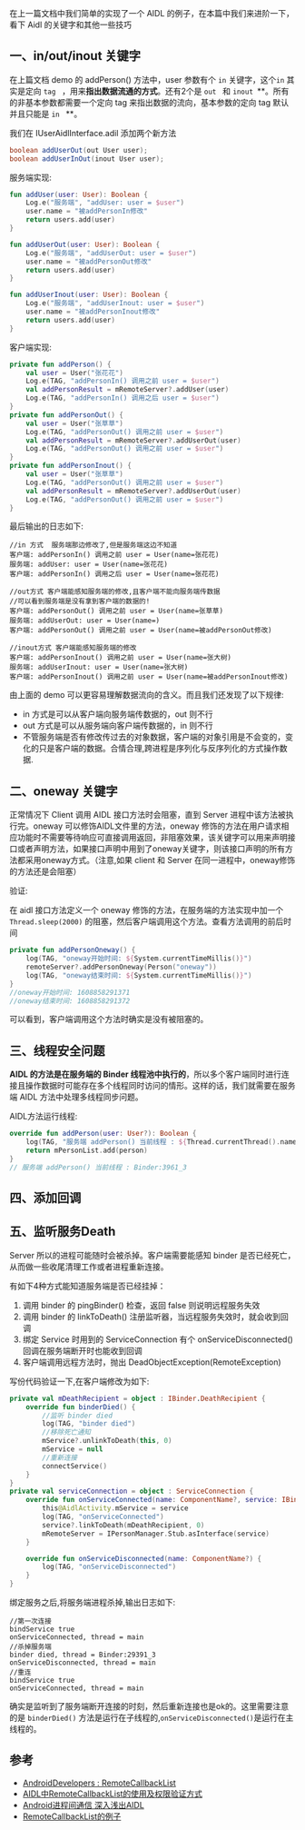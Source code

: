 在上一篇文档中我们简单的实现了一个 AIDL 的例子，在本篇中我们来进阶一下，看下 Aidl 的关键字和其他一些技巧

## 一、in/out/inout 关键字

在上篇文档 demo 的 addPerson() 方法中，user 参数有个 `in` 关键字，这个`in` 其实是定向 `tag ` ，用来**指出数据流通的方式**。还有2个是  `out ` 和  `inout `**。所有的非基本参数都需要一个定向 tag 来指出数据的流向，基本参数的定向 tag 默认并且只能是  `in ` **。

我们在 IUserAidlInterface.adil 添加两个新方法

```java
boolean addUserOut(out User user);
boolean addUserInOut(inout User user);
```

服务端实现:

```kotlin
fun addUser(user: User): Boolean {
    Log.e("服务端", "addUser: user = $user")
    user.name = "被addPersonIn修改"
    return users.add(user)
}

fun addUserOut(user: User): Boolean {
    Log.e("服务端", "addUserOut: user = $user")
    user.name = "被addPersonOut修改"
    return users.add(user)
}

fun addUserInout(user: User): Boolean {
    Log.e("服务端", "addUserInout: user = $user")
    user.name = "被addPersonInout修改"
    return users.add(user)
}
```

客户端实现:

```kotlin
private fun addPerson() {            
    val user = User("张花花")
    Log.e(TAG, "addPersonIn() 调用之前 user = $user")
    val addPersonResult = mRemoteServer?.addUser(user)
    Log.e(TAG, "addPersonIn() 调用之后 user = $user")
}
private fun addPersonOut() {
    val user = User("张草草")
    Log.e(TAG, "addPersonOut() 调用之前 user = $user")
    val addPersonResult = mRemoteServer?.addUserOut(user)
    Log.e(TAG, "addPersonOut() 调用之前 user = $user")
}
private fun addPersonInout() {
    val user = User("张草草")
    Log.e(TAG, "addPersonOut() 调用之前 user = $user")
    val addPersonResult = mRemoteServer?.addUserOut(user)
    Log.e(TAG, "addPersonOut() 调用之前 user = $user")
}
```

最后输出的日志如下:

```shell
//in 方式  服务端那边修改了,但是服务端这边不知道
客户端: addPersonIn() 调用之前 user = User(name=张花花)
服务端: addUser: user = User(name=张花花)
客户端: addPersonIn() 调用之后 user = User(name=张花花)

//out方式 客户端能感知服务端的修改,且客户端不能向服务端传数据
//可以看到服务端是没有拿到客户端的数据的!
客户端: addPersonOut() 调用之前 user = User(name=张草草)
服务端: addUserOut: user = User(name=)
客户端: addPersonOut() 调用之前 user = User(name=被addPersonOut修改)

//inout方式 客户端能感知服务端的修改
客户端: addPersonInout() 调用之前 user = User(name=张大树)
服务端: addUserInout: user = User(name=张大树)
客户端: addPersonInout() 调用之前 user = User(name=被addPersonInout修改)
```

由上面的 demo 可以更容易理解数据流向的含义。而且我们还发现了以下规律:

- in 方式是可以从客户端向服务端传数据的，out 则不行
- out 方式是可以从服务端向客户端传数据的，in 则不行
- 不管服务端是否有修改传过去的对象数据，客户端的对象引用是不会变的，变化的只是客户端的数据。合情合理,跨进程是序列化与反序列化的方式操作数据.

## 二、oneway 关键字

正常情况下 Client 调用 AIDL 接口方法时会阻塞，直到 Server 进程中该方法被执行完。oneway 可以修饰AIDL文件里的方法，oneway 修饰的方法在用户请求相应功能时不需要等待响应可直接调用返回，非阻塞效果，该关键字可以用来声明接口或者声明方法，如果接口声明中用到了oneway关键字，则该接口声明的所有方法都采用oneway方式。（注意,如果 client 和 Server 在同一进程中，oneway修饰的方法还是会阻塞）

验证: 

在 aidl 接口方法定义一个 oneway 修饰的方法，在服务端的方法实现中加一个 `Thread.sleep(2000)` 的阻塞，然后客户端调用这个方法。查看方法调用的前后时间

```kotlin
private fun addPersonOneway() {
    log(TAG, "oneway开始时间: ${System.currentTimeMillis()}")
    remoteServer?.addPersonOneway(Person("oneway"))
    log(TAG, "oneway结束时间: ${System.currentTimeMillis()}")
}
//oneway开始时间: 1608858291371
//oneway结束时间: 1608858291372
```

可以看到，客户端调用这个方法时确实是没有被阻塞的。

## 三、线程安全问题

**AIDL 的方法是在服务端的 Binder 线程池中执行的**，所以多个客户端同时进行连接且操作数据时可能存在多个线程同时访问的情形。这样的话，我们就需要在服务端 AIDL 方法中处理多线程同步问题。

AIDL方法运行线程:

```kotlin
override fun addPerson(user: User?): Boolean {
    log(TAG, "服务端 addPerson() 当前线程 : ${Thread.currentThread().name}")
    return mPersonList.add(person)
}
// 服务端 addPerson() 当前线程 : Binder:3961_3
```

## 四、添加回调



## 五、监听服务Death

Server 所以的进程可能随时会被杀掉。客户端需要能感知 binder 是否已经死亡，从而做一些收尾清理工作或者进程重新连接。

有如下4种方式能知道服务端是否已经挂掉：

1. 调用 binder 的 pingBinder() 检查，返回 false 则说明远程服务失效
2. 调用 binder 的 linkToDeath() 注册监听器，当远程服务失效时，就会收到回调
3. 绑定 Service 时用到的 ServiceConnection 有个 onServiceDisconnected() 回调在服务端断开时也能收到回调
4. 客户端调用远程方法时，抛出 DeadObjectException(RemoteException)

写份代码验证一下,在客户端修改为如下:

```kotlin
private val mDeathRecipient = object : IBinder.DeathRecipient {
    override fun binderDied() {
        //监听 binder died
        log(TAG, "binder died")
        //移除死亡通知
        mService?.unlinkToDeath(this, 0)
        mService = null
        //重新连接
        connectService()
    }
}
private val serviceConnection = object : ServiceConnection {
    override fun onServiceConnected(name: ComponentName?, service: IBinder?) {
        this@AidlActivity.mService = service
        log(TAG, "onServiceConnected")
        service?.linkToDeath(mDeathRecipient, 0)
        mRemoteServer = IPersonManager.Stub.asInterface(service)
    }

    override fun onServiceDisconnected(name: ComponentName?) {
        log(TAG, "onServiceDisconnected")
    }
}
```

绑定服务之后,将服务端进程杀掉,输出日志如下:

```shell
//第一次连接
bindService true
onServiceConnected, thread = main
//杀掉服务端 
binder died, thread = Binder:29391_3
onServiceDisconnected, thread = main
//重连
bindService true
onServiceConnected, thread = main
```

确实是监听到了服务端断开连接的时刻，然后重新连接也是ok的。这里需要注意的是 `binderDied()` 方法是运行在子线程的,`onServiceDisconnected()`是运行在主线程的。
## 参考

- [AndroidDevelopers : RemoteCallbackList](https://developer.android.google.cn/reference/android/os/RemoteCallbackList.html)
- [AIDL中RemoteCallbackList的使用及权限验证方式](https://www.jianshu.com/p/69e5782dd3c3)
- [Android进程间通信 深入浅出AIDL](https://zhuanlan.zhihu.com/p/338093696)
- [RemoteCallbackList的例子](https://www.programcreek.com/java-api-examples/?api=android.os.RemoteCallbackList)

